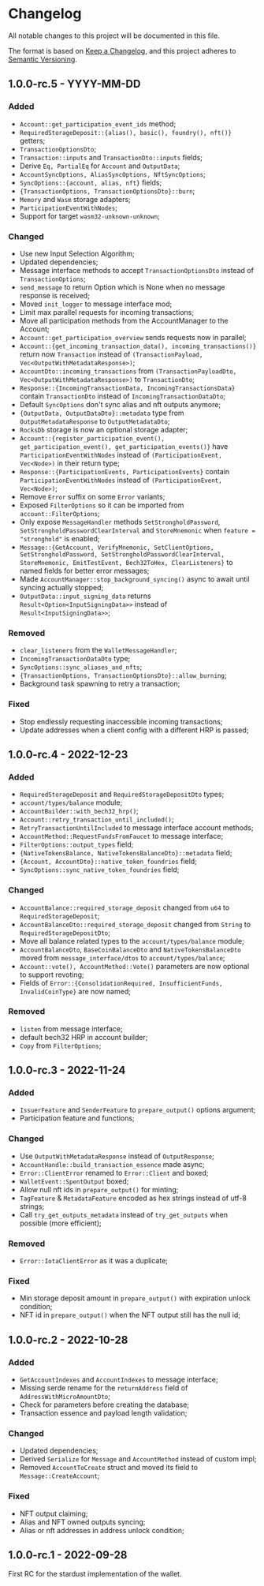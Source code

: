 # Changelog

All notable changes to this project will be documented in this file.

The format is based on [Keep a Changelog](https://keepachangelog.com/en/1.0.0/),
and this project adheres to [Semantic Versioning](https://semver.org/spec/v2.0.0.html).

<!-- ## Unreleased - YYYY-MM-DD

### Added

### Changed

### Deprecated

### Removed

### Fixed

### Security -->

## 1.0.0-rc.5 - YYYY-MM-DD

### Added

- `Account::get_participation_event_ids` method;
- `RequiredStorageDeposit::{alias(), basic(), foundry(), nft()}` getters;
- `TransactionOptionsDto`;
- `Transaction::inputs` and `TransactionDto::inputs` fields;
- Derive `Eq, PartialEq` for `Account` and `OutputData`;
- `AccountSyncOptions, AliasSyncOptions, NftSyncOptions`;
- `SyncOptions::{account, alias, nft}` fields;
- `{TransactionOptions, TransactionOptionsDto}::burn`;
- `Memory` and `Wasm` storage adapters;
- `ParticipationEventWithNodes`;
- Support for target `wasm32-unknown-unknown`;

### Changed

- Use new Input Selection Algorithm;
- Updated dependencies;
- Message interface methods to accept `TransactionOptionsDto` instead of `TransactionOptions`;
- `send_message` to return Option which is None when no message response is received;
- Moved `init_logger` to message interface mod;
- Limit max parallel requests for incoming transactions;
- Move all participation methods from the AccountManager to the Account;
- `Account::get_participation_overview` sends requests now in parallel;
- `Account::{get_incoming_transaction_data(), incoming_transactions()}` return now `Transaction` instead of `(TransactionPayload, Vec<OutputWithMetadataResponse>)`;
- `AccountDto::incoming_transactions` from `(TransactionPayloadDto, Vec<OutputWithMetadataResponse>)` to `TransactionDto`;
- `Response::{IncomingTransactionData, IncomingTransactionsData}` contain `TransactionDto` instead of `IncomingTransactionDataDto`;
- Default `SyncOptions` don't sync alias and nft outputs anymore;
- `{OutputData, OutputDataDto}::metadata` type from `OutputMetadataResponse` to `OutputMetadataDto`;
- `RocksDb` storage is now an optional storage adapter;
- `Account::{register_participation_event(), get_participation_event(), get_participation_events()}` have `ParticipationEventWithNodes` instead of `(ParticipationEvent, Vec<Node>)` in their return type;
- `Response::{ParticipationEvents, ParticipationEvents}` contain `ParticipationEventWithNodes` instead of `(ParticipationEvent, Vec<Node>)`;
- Remove `Error` suffix on some `Error` variants;
- Exposed `FilterOptions` so it can be imported from `account::FilterOptions`;
- Only expose `MessageHandler` methods `SetStrongholdPassword`, `SetStrongholdPasswordClearInterval` and `StoreMnemonic` when `feature = "stronghold"` is enabled; 
- `Message::{GetAccount, VerifyMnemonic, SetClientOptions, SetStrongholdPassword, SetStrongholdPasswordClearInterval, StoreMnemonic, EmitTestEvent, Bech32ToHex, ClearListeners}` to named fields for better error messages;
- Made `AccountManager::stop_background_syncing()` async to await until syncing actually stopped;
- `OutputData::input_signing_data` returns `Result<Option<InputSigningData>>` instead of `Result<InputSigningData>>`;

### Removed

- `clear_listeners` from the `WalletMessageHandler`;
- `IncomingTransactionDataDto` type;
- `SyncOptions::sync_aliases_and_nfts`;
- `{TransactionOptions, TransactionOptionsDto}::allow_burning`;
- Background task spawning to retry a transaction;

### Fixed

- Stop endlessly requesting inaccessible incoming transactions;
- Update addresses when a client config with a different HRP is passed;

## 1.0.0-rc.4 - 2022-12-23

### Added

- `RequiredStorageDeposit` and `RequiredStorageDepositDto` types;
- `account/types/balance` module;
- `AccountBuilder::with_bech32_hrp()`;
- `Account::retry_transaction_until_included()`;
- `RetryTransactionUntilIncluded` to message interface account methods;
- `AccountMethod::RequestFundsFromFaucet` to message interface;
- `FilterOptions::output_types` field;
- `{NativeTokensBalance, NativeTokensBalanceDto}::metadata` field;
- `{Account, AccountDto}::native_token_foundries` field;
- `SyncOptions::sync_native_token_foundries` field;

### Changed

- `AccountBalance::required_storage_deposit` changed from `u64` to `RequiredStorageDeposit`;
- `AccountBalanceDto::required_storage_deposit` changed from `String` to `RequiredStorageDepositDto`;
- Move all balance related types to the `account/types/balance` module;
- `AccountBalanceDto`, `BaseCoinBalanceDto` and `NativeTokensBalanceDto` moved from `message_interface/dtos` to `account/types/balance`;
- `Account::vote(), AccountMethod::Vote()` parameters are now optional to support revoting;
- Fields of `Error::{ConsolidationRequired, InsufficientFunds, InvalidCoinType}` are now named;

### Removed

- `listen` from message interface;
- default bech32 HRP in account builder;
- `Copy` from `FilterOptions`;

## 1.0.0-rc.3 - 2022-11-24

### Added

- `IssuerFeature` and `SenderFeature` to `prepare_output()` options argument;
- Participation feature and functions;

### Changed

- Use `OutputWithMetadataResponse` instead of `OutputResponse`;
- `AccountHandle::build_transaction_essence` made async;
- `Error::ClientError` renamed to `Error::Client` and boxed;
- `WalletEvent::SpentOutput` boxed;
- Allow null nft ids in `prepare_output()` for minting;
- `TagFeature` & `MetadataFeature` encoded as hex strings instead of utf-8 strings;
- Call `try_get_outputs_metadata` instead of `try_get_outputs` when possible (more efficient);

### Removed

- `Error::IotaClientError` as it was a duplicate;

### Fixed

- Min storage deposit amount in `prepare_output()` with expiration unlock condition;
- NFT id in `prepare_output()` when the NFT output still has the null id;

## 1.0.0-rc.2 - 2022-10-28

### Added

- `GetAccountIndexes` and `AccountIndexes` to message interface;
- Missing serde rename for the `returnAddress` field of `AddressWithMicroAmountDto`;
- Check for parameters before creating the database;
- Transaction essence and payload length validation;

### Changed

- Updated dependencies;
- Derived `Serialize` for `Message` and `AccountMethod` instead of custom impl;
- Removed `AccountToCreate` struct and moved its field to `Message::CreateAccount`;

### Fixed

- NFT output claiming;
- Alias and NFT owned outputs syncing;
- Alias or nft addresses in address unlock condition;

## 1.0.0-rc.1 - 2022-09-28

First RC for the stardust implementation of the wallet.
